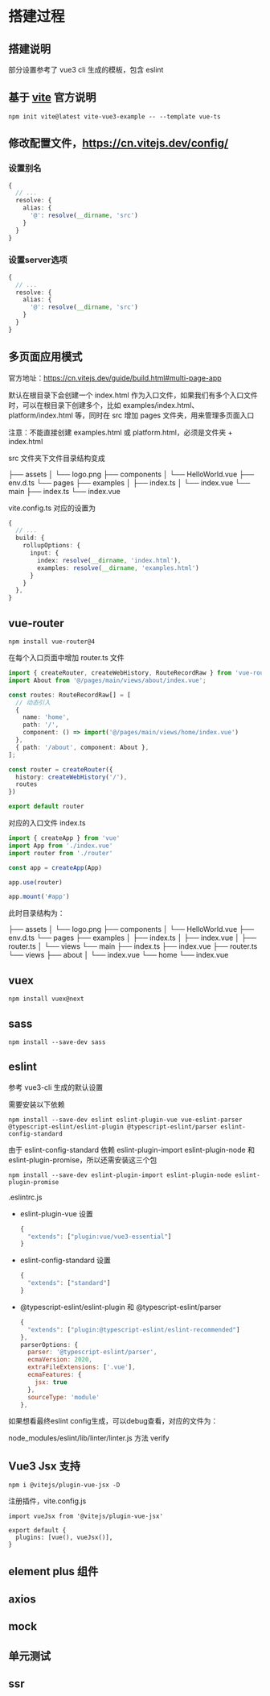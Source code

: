 # 搭建过程

## 搭建说明

部分设置参考了 vue3 cli 生成的模板，包含 eslint

## 基于 [vite](https://cn.vitejs.dev/) 官方说明

```shell
npm init vite@latest vite-vue3-example -- --template vue-ts
```

## 修改配置文件，https://cn.vitejs.dev/config/

### 设置别名

``` typescript
{
  // ...
  resolve: {
    alias: {
      '@': resolve(__dirname, 'src')
    }
  }
}
```

### 设置server选项

``` typescript
{
  // ...
  resolve: {
    alias: {
      '@': resolve(__dirname, 'src')
    }
  }
}
```

## 多页面应用模式

官方地址：https://cn.vitejs.dev/guide/build.html#multi-page-app

默认在根目录下会创建一个 index.html 作为入口文件，如果我们有多个入口文件时，可以在根目录下创建多个，比如 examples/index.html、platform/index.html 等，同时在 src 增加 pages 文件夹，用来管理多页面入口

注意：不能直接创建 examples.html 或 platform.html，必须是文件夹 + index.html

src 文件夹下文件目录结构变成

├── assets
│   └── logo.png
├── components
│   └── HelloWorld.vue
├── env.d.ts
└── pages
    ├── examples
    │   ├── index.ts
    │   └── index.vue
    └── main
        ├── index.ts
        └── index.vue

vite.config.ts 对应的设置为

``` typescript
{
  // ...
  build: {
    rollupOptions: {
      input: {
        index: resolve(__dirname, 'index.html'),
        examples: resolve(__dirname, 'examples.html')
      }
    }
  },
}
```

## vue-router

```shell
npm install vue-router@4
```

在每个入口页面中增加 router.ts 文件

```typescript
import { createRouter, createWebHistory, RouteRecordRaw } from 'vue-router'
import About from '@/pages/main/views/about/index.vue';

const routes: RouteRecordRaw[] = [
  // 动态引入
  {
    name: 'home',
    path: '/',
    component: () => import('@/pages/main/views/home/index.vue')
  },
  { path: '/about', component: About },
];

const router = createRouter({
  history: createWebHistory('/'),
  routes
})

export default router
```

对应的入口文件 index.ts

```typescript
import { createApp } from 'vue'
import App from './index.vue'
import router from './router'

const app = createApp(App)

app.use(router)

app.mount('#app')
```

此时目录结构为：

├── assets
│   └── logo.png
├── components
│   └── HelloWorld.vue
├── env.d.ts
└── pages
    ├── examples
    │   ├── index.ts
    │   ├── index.vue
    │   ├── router.ts
    │   └── views
    └── main
        ├── index.ts
        ├── index.vue
        ├── router.ts
        └── views
            ├── about
            │   └── index.vue
            └── home
                └── index.vue

## vuex

```shell
npm install vuex@next
```

## sass

```shell
npm install --save-dev sass
```

## eslint

参考 vue3-cli 生成的默认设置

需要安装以下依赖

```shell
npm install --save-dev eslint eslint-plugin-vue vue-eslint-parser @typescript-eslint/eslint-plugin @typescript-eslint/parser eslint-config-standard
```

由于 eslint-config-standard 依赖 eslint-plugin-import eslint-plugin-node 和 eslint-plugin-promise，所以还需安装这三个包

```shell
npm install --save-dev eslint-plugin-import eslint-plugin-node eslint-plugin-promise
```

.eslintrc.js

* eslint-plugin-vue 设置

  ```js
  {
    "extends": ["plugin:vue/vue3-essential"]
  }
  ```

* eslint-config-standard 设置

  ```js
  {
    "extends": ["standard"]
  }
  ```

* @typescript-eslint/eslint-plugin 和 @typescript-eslint/parser

  ```js
  {
    "extends": ["plugin:@typescript-eslint/eslint-recommended"]
  },
  parserOptions: {
    parser: '@typescript-eslint/parser',
    ecmaVersion: 2020,
    extraFileExtensions: ['.vue'],
    ecmaFeatures: {
      jsx: true
    },
    sourceType: 'module'
  },
  ```

如果想看最终eslint config生成，可以debug查看，对应的文件为：

node_modules/eslint/lib/linter/linter.js 方法 verify

## Vue3 Jsx 支持

```shell
npm i @vitejs/plugin-vue-jsx -D
```

注册插件，vite.config.js

```shell
import vueJsx from '@vitejs/plugin-vue-jsx'

export default {
  plugins: [vue(), vueJsx()],
}
```

## element plus 组件



## axios

## mock

## 单元测试

## ssr
